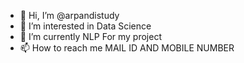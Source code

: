 - 👋 Hi, I’m @arpandistudy
- 👀 I’m interested in Data Science
- 🌱 I’m currently NLP For my project
- 📫 How to reach me MAIL ID AND MOBILE NUMBER

<!---
arpandistudy/arpandistudy is a ✨ special ✨ repository because its `README.md` (this file) appears on your GitHub profile.
You can click the Preview link to take a look at your changes.
--->
